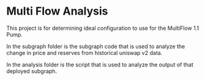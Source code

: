 # Multi Flow Analysis

This project is for determining ideal configuration to use for the MultiFlow 1.1 Pump.

In the subgraph folder is the subgraph code that is used to analyze the change in price and reserves from historical uniswap v2 data.

In the analysis folder is the script that is used to analyze the output of that deployed subgraph.